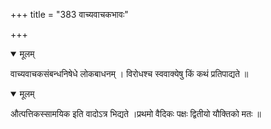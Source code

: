 +++
title = "383 वाच्यवाचकभावः"

+++


<details open><summary>मूलम्</summary>

वाच्यवाचकसंबन्धनिषेधे लोकबाधनम् । विरोधश्च स्ववाक्येषु किं कथं प्रतिपाद्यते ॥
</details>



<details open><summary>मूलम्</summary>

औत्पत्तिकस्सामयिक इति वादोऽत्र भिद्यते ।प्रथमो वैदिकः पक्षः द्वितीयो यौक्तिको मतः ॥
</details>

